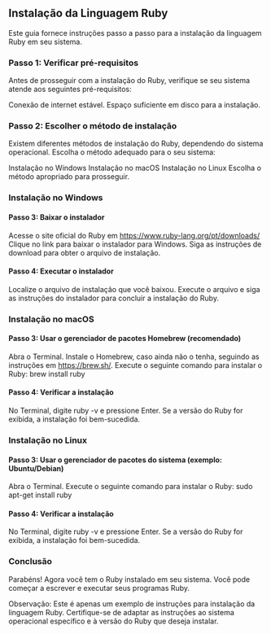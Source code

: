 ## Instalação da Linguagem Ruby

Este guia fornece instruções passo a passo para a instalação da linguagem Ruby em seu sistema.

### Passo 1: Verificar pré-requisitos

Antes de prosseguir com a instalação do Ruby, verifique se seu sistema atende aos seguintes pré-requisitos:

Conexão de internet estável.
Espaço suficiente em disco para a instalação.

### Passo 2: Escolher o método de instalação

Existem diferentes métodos de instalação do Ruby, dependendo do sistema operacional. Escolha o método adequado para o seu sistema:

Instalação no Windows
Instalação no macOS
Instalação no Linux
Escolha o método apropriado para prosseguir.

### Instalação no Windows

#### Passo 3: Baixar o instalador

Acesse o site oficial do Ruby em https://www.ruby-lang.org/pt/downloads/
Clique no link para baixar o instalador para Windows.
Siga as instruções de download para obter o arquivo de instalação.

#### Passo 4: Executar o instalador

Localize o arquivo de instalação que você baixou.
Execute o arquivo e siga as instruções do instalador para concluir a instalação do Ruby.

### Instalação no macOS

#### Passo 3: Usar o gerenciador de pacotes Homebrew (recomendado)

Abra o Terminal.
Instale o Homebrew, caso ainda não o tenha, seguindo as instruções em https://brew.sh/.
Execute o seguinte comando para instalar o Ruby: brew install ruby
#### Passo 4: Verificar a instalação

No Terminal, digite ruby -v e pressione Enter.
Se a versão do Ruby for exibida, a instalação foi bem-sucedida.

### Instalação no Linux

#### Passo 3: Usar o gerenciador de pacotes do sistema (exemplo: Ubuntu/Debian)

Abra o Terminal.
Execute o seguinte comando para instalar o Ruby: sudo apt-get install ruby

#### Passo 4: Verificar a instalação

No Terminal, digite ruby -v e pressione Enter.
Se a versão do Ruby for exibida, a instalação foi bem-sucedida.

### Conclusão

Parabéns! Agora você tem o Ruby instalado em seu sistema. Você pode começar a escrever e executar seus programas Ruby.

Observação: Este é apenas um exemplo de instruções para instalação da linguagem Ruby. Certifique-se de adaptar as instruções ao sistema operacional específico e à versão do Ruby que deseja instalar.
